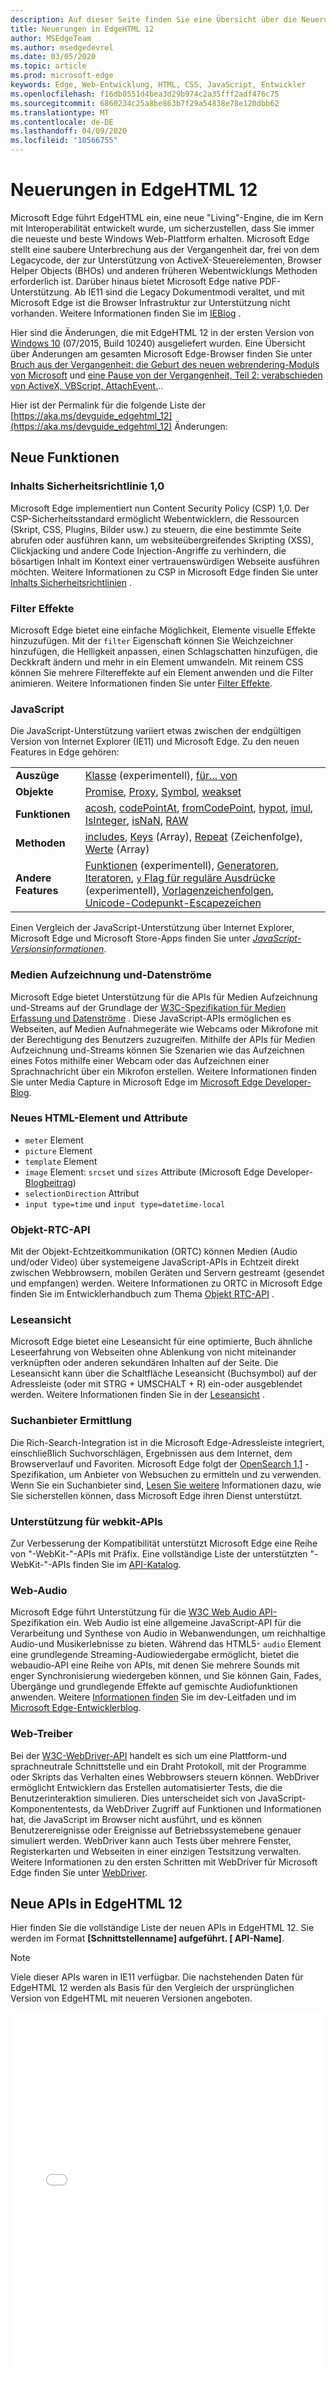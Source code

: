 ```yaml
---
description: Auf dieser Seite finden Sie eine Übersicht über die Neuerungen in EdgeHTML 12.
title: Neuerungen in EdgeHTML 12
author: MSEdgeTeam
ms.author: msedgedevrel
ms.date: 03/05/2020
ms.topic: article
ms.prod: microsoft-edge
keywords: Edge, Web-Entwicklung, HTML, CSS, JavaScript, Entwickler
ms.openlocfilehash: f16db0551d4bea3d29b974c2a35fff2adf476c75
ms.sourcegitcommit: 6860234c25a8be863b7f29a54838e78e120dbb62
ms.translationtype: MT
ms.contentlocale: de-DE
ms.lasthandoff: 04/09/2020
ms.locfileid: "10566755"
---
```

# Neuerungen in EdgeHTML 12

Microsoft Edge führt EdgeHTML ein, eine neue "Living"-Engine, die im Kern mit Interoperabilität entwickelt wurde, um sicherzustellen, dass Sie immer die neueste und beste Windows Web-Plattform erhalten. Microsoft Edge stellt eine saubere Unterbrechung aus der Vergangenheit dar, frei von dem Legacycode, der zur Unterstützung von ActiveX-Steuerelementen, Browser Helper Objects (BHOs) und anderen früheren Webentwicklungs Methoden erforderlich ist. Darüber hinaus bietet Microsoft Edge native PDF-Unterstützung. Ab IE11 sind die Legacy Dokumentmodi veraltet, und mit Microsoft Edge ist die Browser Infrastruktur zur Unterstützung nicht vorhanden. Weitere Informationen finden Sie im [IEBlog](https://go.microsoft.com/fwlink/p/?LinkID=519011) .

Hier sind die Änderungen, die mit EdgeHTML 12 in der ersten Version von [Windows 10](https://blogs.windows.com/windowsexperience/2015/07/28/windows-10-free-upgrade-available-in-190-countries) (07/2015, Build 10240) ausgeliefert wurden. Eine Übersicht über Änderungen am gesamten Microsoft Edge-Browser finden Sie unter [Bruch aus der Vergangenheit: die Geburt des neuen webrendering-Moduls von Microsoft](https://blogs.windows.com/msedgedev/2015/02/26/a-break-from-the-past-the-birth-of-microsofts-new-web-rendering-engine/) und [eine Pause von der Vergangenheit, Teil 2: verabschieden von ActiveX, VBScript, AttachEvent.](https://blogs.windows.com/msedgedev/2015/05/06/a-break-from-the-past-part-2-saying-goodbye-to-activex-vbscript-attachevent/)..

Hier ist der Permalink für die folgende Liste der [https://aka.ms/devguide_edgehtml_12](https://aka.ms/devguide_edgehtml_12) Änderungen:


## Neue Funktionen

### Inhalts Sicherheitsrichtlinie 1,0
Microsoft Edge implementiert nun Content Security Policy (CSP) 1,0. Der CSP-Sicherheitsstandard ermöglicht Webentwicklern, die Ressourcen (Skript, CSS, Plugins, Bilder usw.) zu steuern, die eine bestimmte Seite abrufen oder ausführen kann, um websiteübergreifendes Skripting (XSS), Clickjacking und andere Code Injection-Angriffe zu verhindern, die bösartigen Inhalt im Kontext einer vertrauenswürdigen Webseite ausführen möchten. Weitere Informationen zu CSP in Microsoft Edge finden Sie unter [Inhalts Sicherheitsrichtlinien](https://docs.microsoft.com/microsoft-edge/dev-guide/security/content-security-policy) . 

### Filter Effekte
Microsoft Edge bietet eine einfache Möglichkeit, Elemente visuelle Effekte hinzuzufügen. Mit der `filter` Eigenschaft können Sie Weichzeichner hinzufügen, die Helligkeit anpassen, einen Schlagschatten hinzufügen, die Deckkraft ändern und mehr in ein Element umwandeln. Mit reinem CSS können Sie mehrere Filtereffekte auf ein Element anwenden und die Filter animieren. Weitere Informationen finden Sie unter [Filter Effekte](https://docs.microsoft.com/microsoft-edge/dev-guide/css/filter-effects).

### JavaScript
Die JavaScript-Unterstützung variiert etwas zwischen der endgültigen Version von Internet Explorer (IE11) und Microsoft Edge. Zu den neuen Features in Edge gehören:

| | |
|--|--|
|**Auszüge**| [Klasse](https://developer.mozilla.org/docs/Web/JavaScript/Reference/Statements/class) (experimentell), [für... von](https://developer.mozilla.org/docs/Web/JavaScript/Reference/Statements/for...of) |
|**Objekte**| [Promise](https://developer.mozilla.org/docs/Web/JavaScript/Reference/Global_Objects/Promise), [Proxy](https://developer.mozilla.org/docs/Web/JavaScript/Reference/Global_Objects/Proxy), [Symbol](https://developer.mozilla.org/docs/Web/JavaScript/Reference/Global_Objects/Symbol), [weakset](/scripting/javascript/reference/weakset-object-javascript) |
|**Funktionen** | [acosh](https://developer.mozilla.org/docs/Web/JavaScript/Reference/Global_Objects/Math/acosh), [codePointAt](https://developer.mozilla.org/docs/Web/JavaScript/Reference/Global_Objects/String/codepointat), [fromCodePoint](https://developer.mozilla.org/docs/Web/JavaScript/Reference/Global_Objects/String/fromcodepoint), [hypot](https://developer.mozilla.org/docs/Web/JavaScript/Reference/Global_Objects/Math/hypot), [imul](https://developer.mozilla.org/docs/Web/JavaScript/Reference/Global_Objects/Math/imul), [IsInteger](/scripting/javascript/reference/number-isinteger-function-number-javascript), [isNaN](https://developer.mozilla.org/docs/Web/JavaScript/Reference/Global_Objects/Number/isnan), [RAW](https://developer.mozilla.org/docs/Web/JavaScript/Reference/Global_Objects/String/raw) |
|**Methoden**| [includes](https://developer.mozilla.org/docs/Web/JavaScript/Reference/Global_Objects/String/includes), [Keys](https://developer.mozilla.org/docs/Web/JavaScript/Reference/Global_Objects/Array/keys) (Array), [Repeat](https://developer.mozilla.org/docs/Web/JavaScript/Reference/Global_Objects/String/repeat) (Zeichenfolge), [Werte](https://developer.mozilla.org/docs/Web/JavaScript/Reference/Global_Objects/Array/values) (Array) |
|**Andere Features**| [Funktionen](https://developer.mozilla.org/docs/Learn/JavaScript/Building_blocks/Functions) (experimentell), [Generatoren](https://developer.mozilla.org/docs/Web/JavaScript/Guide/Iterators_and_generators), [Iteratoren](https://developer.mozilla.org/docs/Web/JavaScript/Guide/Iterators_and_generators), [ `y` Flag für reguläre Ausdrücke](https://developer.mozilla.org/docs/Web/JavaScript/Reference/Global_Objects/RegExp) (experimentell), [Vorlagenzeichenfolgen](https://developer.mozilla.org/docs/Web/JavaScript/Reference/Template_literals), [Unicode-Codepunkt-Escapezeichen](https://developer.mozilla.org/docs/Web/JavaScript/Reference/Lexical_grammar#String_literals) |

Einen Vergleich der JavaScript-Unterstützung über Internet Explorer, Microsoft Edge und Microsoft Store-Apps finden Sie unter [*JavaScript-Versionsinformationen*](./javascript-version-information.md).

### Medien Aufzeichnung und-Datenströme
Microsoft Edge bietet Unterstützung für die APIs für Medien Aufzeichnung und-Streams auf der Grundlage der [W3C-Spezifikation für Medien Erfassung und Datenströme](https://go.microsoft.com/fwlink/p/?LinkID=534096) . Diese JavaScript-APIs ermöglichen es Webseiten, auf Medien Aufnahmegeräte wie Webcams oder Mikrofone mit der Berechtigung des Benutzers zuzugreifen. Mithilfe der APIs für Medien Aufzeichnung und-Streams können Sie Szenarien wie das Aufzeichnen eines Fotos mithilfe einer Webcam oder das Aufzeichnen einer Sprachnachricht über ein Mikrofon erstellen. Weitere Informationen finden Sie unter Media Capture in Microsoft Edge im [Microsoft Edge Developer-Blog](https://blogs.windows.com/msedgedev/2015/05/13/announcing-media-capture-functionality-in-microsoft-edge/). 

### Neues HTML-Element und Attribute
* `meter` Element 
* `picture` Element 
* `template` Element 
* `image` Element: `srcset` und `sizes` Attribute (Microsoft Edge Developer- [Blogbeitrag](https://blogs.windows.com/msedgedev/2015/06/08/introducing-srcset-responsive-images-in-microsoft-edge/))
* `selectionDirection` Attribut
* `input type=time` und `input type=datetime-local`

### Objekt-RTC-API 
Mit der Objekt-Echtzeitkommunikation (ORTC) können Medien (Audio und/oder Video) über systemeigene JavaScript-APIs in Echtzeit direkt zwischen Webbrowsern, mobilen Geräten und Servern gestreamt (gesendet und empfangen) werden. Weitere Informationen zu ORTC in Microsoft Edge finden Sie im Entwicklerhandbuch zum Thema [Objekt RTC-API](https://docs.microsoft.com/microsoft-edge/dev-guide/realtime-communication/object-rtc-api) . 

### Leseansicht
Microsoft Edge bietet eine Leseansicht für eine optimierte, Buch ähnliche Leseerfahrung von Webseiten ohne Ablenkung von nicht miteinander verknüpften oder anderen sekundären Inhalten auf der Seite. Die Leseansicht kann über die Schaltfläche Leseansicht (Buchsymbol) auf der Adressleiste (oder mit STRG + UMSCHALT + R) ein-oder ausgeblendet werden. Weitere Informationen finden Sie in der [Leseansicht](https://docs.microsoft.com/microsoft-edge/dev-guide/browser/reading-view) . 

### Suchanbieter Ermittlung
Die Rich-Search-Integration ist in die Microsoft Edge-Adressleiste integriert, einschließlich Suchvorschlägen, Ergebnissen aus dem Internet, dem Browserverlauf und Favoriten. Microsoft Edge folgt der [OpenSearch 1,1](https://go.microsoft.com/fwlink/p/?LinkID=208582) -Spezifikation, um Anbieter von Websuchen zu ermitteln und zu verwenden. Wenn Sie ein Suchanbieter sind, [Lesen Sie weitere](https://docs.microsoft.com/microsoft-edge/dev-guide/browser/search-provider-discovery) Informationen dazu, wie Sie sicherstellen können, dass Microsoft Edge ihren Dienst unterstützt. 

### Unterstützung für webkit-APIs
Zur Verbesserung der Kompatibilität unterstützt Microsoft Edge eine Reihe von "-WebKit-"-APIs mit Präfix. Eine vollständige Liste der unterstützten "-WebKit-"-APIs finden Sie im [API-Katalog](https://developer.microsoft.com/microsoft-edge/platform/catalog/?page=1&q=webkit).

### Web-Audio
Microsoft Edge führt Unterstützung für die [W3C Web Audio API-](https://go.microsoft.com/fwlink/p/?LinkID=512167) Spezifikation ein. Web Audio ist eine allgemeine JavaScript-API für die Verarbeitung und Synthese von Audio in Webanwendungen, um reichhaltige Audio-und Musikerlebnisse zu bieten. Während das HTML5- `audio` Element eine grundlegende Streaming-Audiowiedergabe ermöglicht, bietet die webaudio-API eine Reihe von APIs, mit denen Sie mehrere Sounds mit enger Synchronisierung wiedergeben können, und Sie können Gain, Fades, Übergänge und grundlegende Effekte auf gemischte Audiofunktionen anwenden. Weitere [Informationen finden](https://docs.microsoft.com/microsoft-edge/dev-guide/multimedia/web-audio) Sie im dev-Leitfaden und im [Microsoft Edge-Entwicklerblog](https://blogs.windows.com/msedgedev/2015/05/19/bringing-web-audio-to-microsoft-edge-for-interoperable-gaming-and-enthusiast-media/). 

### Web-Treiber 
Bei der [W3C-WebDriver-API](https://w3.org/TR/webdriver/) handelt es sich um eine Plattform-und sprachneutrale Schnittstelle und ein Draht Protokoll, mit der Programme oder Skripts das Verhalten eines Webbrowsers steuern können. WebDriver ermöglicht Entwicklern das Erstellen automatisierter Tests, die die Benutzerinteraktion simulieren. Dies unterscheidet sich von JavaScript-Komponententests, da WebDriver Zugriff auf Funktionen und Informationen hat, die JavaScript im Browser nicht ausführt, und es können Benutzerereignisse oder Ereignisse auf Betriebssystemebene genauer simuliert werden. WebDriver kann auch Tests über mehrere Fenster, Registerkarten und Webseiten in einer einzigen Testsitzung verwalten.  Weitere Informationen zu den ersten Schritten mit WebDriver für Microsoft Edge finden Sie unter [WebDriver](https://docs.microsoft.com/microsoft-edge/dev-guide/tools/webdriver). 


## Neue APIs in EdgeHTML 12

Hier finden Sie die vollständige Liste der neuen APIs in EdgeHTML 12.  Sie werden im Format **[Schnittstellenname] aufgeführt. [ API-Name]**.

 > [!NOTE] 
 > Viele dieser APIs waren in IE11 verfügbar. Die nachstehenden Daten für EdgeHTML 12 werden als Basis für den Vergleich der ursprünglichen Version von EdgeHTML mit neueren Versionen angeboten.

<iframe height='580' scrolling='no' title='Neue APIs in EdgeHTML 12' src='//codepen.io/MicrosoftEdgeDocumentation/embed/pPOwby/?height=580&theme-id=23761&default-tab=result&embed-version=2' frameborder='no' allowtransparency='true' allowfullscreen='true' style='width: 100%;'>Weitere Informationen finden Sie in den neuen APIs für Stifte <a href='https://codepen.io/MicrosoftEdgeDocumentation/pen/pPOwby/'> in EdgeHTML 12 </a> von Microsoft Edge docs ( <a href='https://codepen.io/MicrosoftEdgeDocumentation'> @MicrosoftEdgeDocumentation </a> ) auf <a href='https://codepen.io'> CodePen </a> .</iframe>
